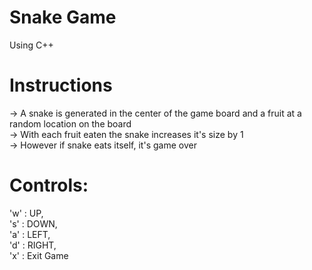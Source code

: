 # Snake Game
Using C++</br>
# Instructions
-> A snake is generated in the center of the game board and a fruit at a random location on the board</br>
-> With each fruit eaten the snake increases it's size by 1</br>
-> However if snake eats itself, it's game over</br>
# Controls:
'w' : UP,</br>
's' : DOWN, </br>
'a' : LEFT, </br>
'd' : RIGHT, </br>
'x' : Exit Game
